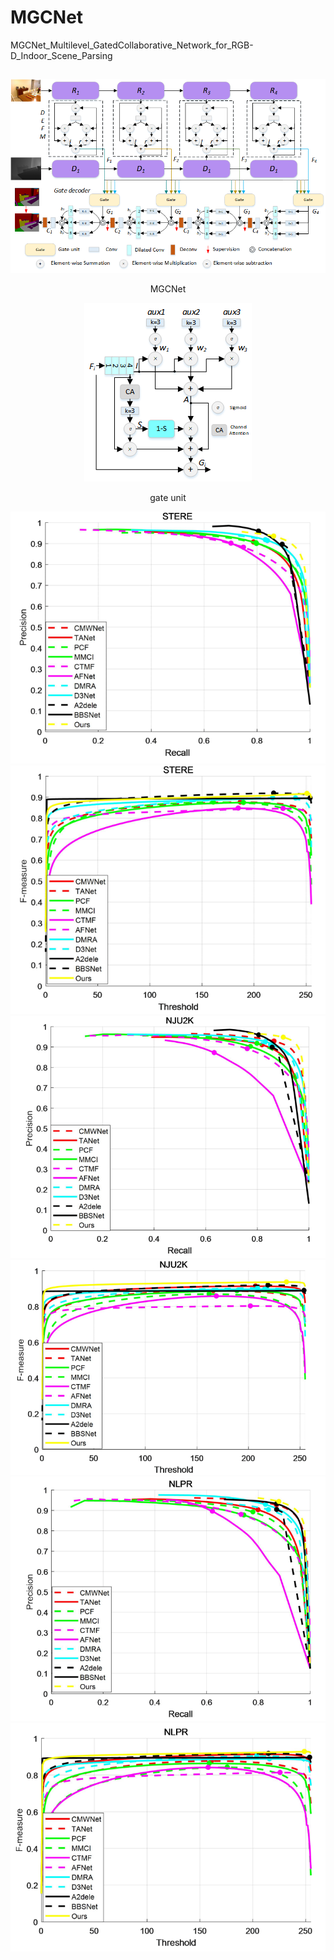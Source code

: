 # MGCNet
MGCNet_Multilevel_GatedCollaborative_Network_for_RGB-D_Indoor_Scene_Parsing
##
<div align=center>
<img src="https://github.com/EnquanYang2022/MGCNet/blob/main/images/model.png">
</div>
<p align="center">MGCNet</p>

<div align=center>
<img src="https://github.com/EnquanYang2022/MGCNet/blob/main/images/Gate.png">
</div>
<p align="center">gate unit</p>



<div align=center>
<img src="https://github.com/EnquanYang2022/MGCNet/blob/main/SOD%20metrics/STERE_PR.png">
</div>

<div align=center>
<img src="https://github.com/EnquanYang2022/MGCNet/blob/main/SOD%20metrics/STERE_F.png">
</div>

<div align=center>
<img src="https://github.com/EnquanYang2022/MGCNet/blob/main/SOD%20metrics/NJU2K_PR.png">
</div>

<div align=center>
<img src="https://github.com/EnquanYang2022/MGCNet/blob/main/SOD%20metrics/NJU2K_F.png">
</div>

<div align=center>
<img src="https://github.com/EnquanYang2022/MGCNet/blob/main/SOD%20metrics/NLPR_PR.png">
</div>

<div align=center>
<img src="https://github.com/EnquanYang2022/MGCNet/blob/main/SOD%20metrics/NLPR_F.png">
</div>


